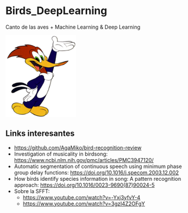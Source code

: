 # Birds_DeepLearning
 Canto de las aves + Machine Learning & Deep Learning

<img src="Woody_Woodpecker.png" style="zoom:80%;" />

## Links interesantes

* https://github.com/AgaMiko/bird-recognition-review
* Investigation of musicality in birdsong: https://www.ncbi.nlm.nih.gov/pmc/articles/PMC3947120/
* Automatic segmentation of continuous speech using minimum phase group delay functions: https://doi.org/10.1016/j.specom.2003.12.002
* How birds identify species information in song: A pattern recognition approach: https://doi.org/10.1016/0023-9690(87)90024-5
* Sobre la SFFT: 
  * https://www.youtube.com/watch?v=-Yxj3yfvY-4
  * https://www.youtube.com/watch?v=3gzI4Z2OFgY